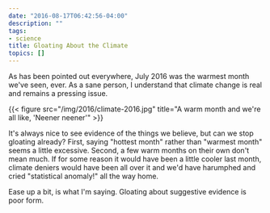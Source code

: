 ```yaml
---
date: "2016-08-17T06:42:56-04:00"
description: ""
tags:
- science
title: Gloating About the Climate
topics: []
---
```


As has been pointed out everywhere, July 2016 was the warmest month we've seen,
ever. As a sane person, I understand that climate change is real and remains a
pressing issue.

{{< figure src="/img/2016/climate-2016.jpg" title="A warm month and we're all like, 'Neener neener'" >}}

It's always nice to see evidence of the things we believe, but can we stop
gloating already? First, saying "hottest month" rather than "warmest month"
seems a little excessive. Second, a few warm months on their own don't mean
much. If for some reason it would have been a little cooler last month, climate
deniers would have been all over it and we'd have harumphed and cried
"statistical anomaly!" all the way home.

Ease up a bit, is what I'm saying. Gloating about suggestive evidence is poor form.
